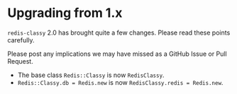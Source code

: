 # Upgrading from 1.x

`redis-classy` 2.0 has brought quite a few changes. Please read these points carefully.

Please post any implications we may have missed as a GitHub Issue or Pull Request.

* The base class `Redis::Classy` is now `RedisClassy`.
* `Redis::Classy.db = Redis.new` is now `RedisClassy.redis = Redis.new`.
